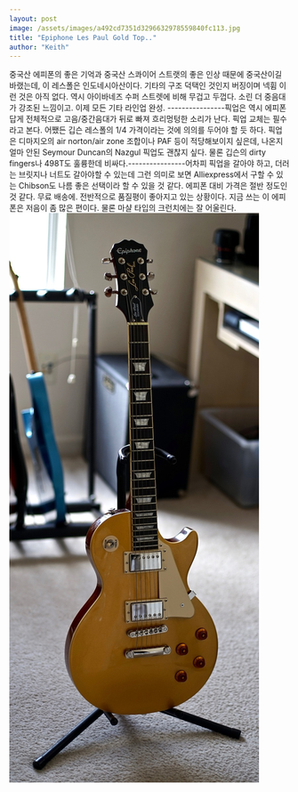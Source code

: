```yaml
---
layout: post
image: /assets/images/a492cd7351d3296632978559840fc113.jpg
title: "Epiphone Les Paul Gold Top.."
author: "Keith"
---
```


중국산 에피폰의 좋은 기억과 중국산 스콰이어 스트랫의 좋은 인상 때문에 중국산이길 바랬는데, 이 레스폴은 인도네시아산이다. 기타의 구조 덕택인 것인지 버징이며 넥휨 이런 것은 아직 없다. 역시 아이바네즈 수퍼 스트렛에 비해 무겁고 두껍다. 소린 더 중음대가 강조된 느낌이고. 이제 모든 기타 라인업 완성. ----------------픽업은 역시 에피폰 답게 전체적으로 고음/중간음대가 뒤로 빠져 흐리멍텅한 소리가 난다. 픽업 교체는 필수라고 본다. 어쨌든 깁슨 레스폴의 1/4 가격이라는 것에 의의를 두어야 할 듯 하다. 픽업은 디마지오의 air norton/air zone 조합이나 PAF 등이 적당해보이지 싶은데, 나온지 얼마 안된 Seymour Duncan의 Nazgul 픽업도 괜찮지 싶다. 물론 깁슨의 dirty fingers나 498T도 훌륭한데 비싸다.----------------어차피 픽업을 갈아야 하고, 더러는 브릿지나 너트도 갈아야할 수 있는데 그런 의미로 보면 Alliexpress에서 구할 수 있는 Chibson도 나름 좋은 선택이라 할 수 있을 것 같다. 에피폰 대비 가격은 절반 정도인 것 같다. 무료 배송에. 전반적으로 품질평이 좋아지고 있는 상황이다. 지금 쓰는 이 에피폰은 저음이 좀 많은 편이다. 물론 마샬 타입의 크런치에는 잘 어울린다. ![image](/assets/images/a492cd7351d3296632978559840fc113.jpg)





